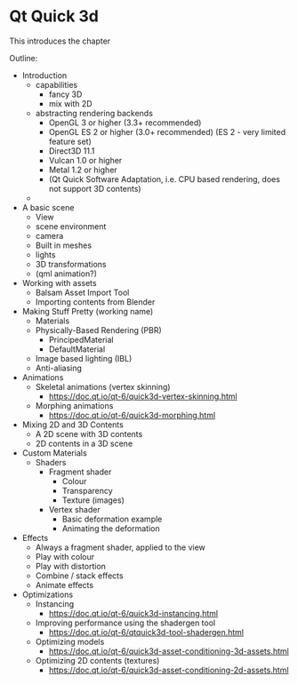 # Qt Quick 3d

This introduces the chapter

Outline:

- Introduction
    - capabilities
        - fancy 3D
        - mix with 2D
    - abstracting rendering backends
        - OpenGL 3 or higher (3.3+ recommended)
        - OpenGL ES 2 or higher (3.0+ recommended) (ES 2 - very limited feature set)
        - Direct3D 11.1
        - Vulcan 1.0 or higher
        - Metal 1.2 or higher
        - (Qt Quick Software Adaptation, i.e. CPU based rendering, does not support 3D contents)
    - 
- A basic scene
    - View
    - scene environment
    - camera
    - Built in meshes
    - lights
    - 3D transformations
    - (qml animation?)
- Working with assets
    - Balsam Asset Import Tool
    - Importing contents from Blender
- Making Stuff Pretty (working name)
    - Materials
    - Physically-Based Rendering (PBR)
        - PrincipedMaterial
        - DefaultMaterial
    - Image based lighting (IBL)
    - Anti-aliasing
- Animations
    - Skeletal animations (vertex skinning)
        - https://doc.qt.io/qt-6/quick3d-vertex-skinning.html
    - Morphing animations
        - https://doc.qt.io/qt-6/quick3d-morphing.html
- Mixing 2D and 3D Contents
    - A 2D scene with 3D contents
    - 2D contents in a 3D scene
- Custom Materials
    - Shaders 
        - Fragment shader
            - Colour
            - Transparency
            - Texture (images)
        - Vertex shader
            - Basic deformation example
            - Animating the deformation
- Effects
    - Always a fragment shader, applied to the view
    - Play with colour
    - Play with distortion
    - Combine / stack effects
    - Animate effects
- Optimizations
    - Instancing
        - https://doc.qt.io/qt-6/quick3d-instancing.html
    - Improving performance using the shadergen tool
        - https://doc.qt.io/qt-6/qtquick3d-tool-shadergen.html
    - Optimizing models
        - https://doc.qt.io/qt-6/quick3d-asset-conditioning-3d-assets.html
    - Optimizing 2D contents (textures)
        - https://doc.qt.io/qt-6/quick3d-asset-conditioning-2d-assets.html
